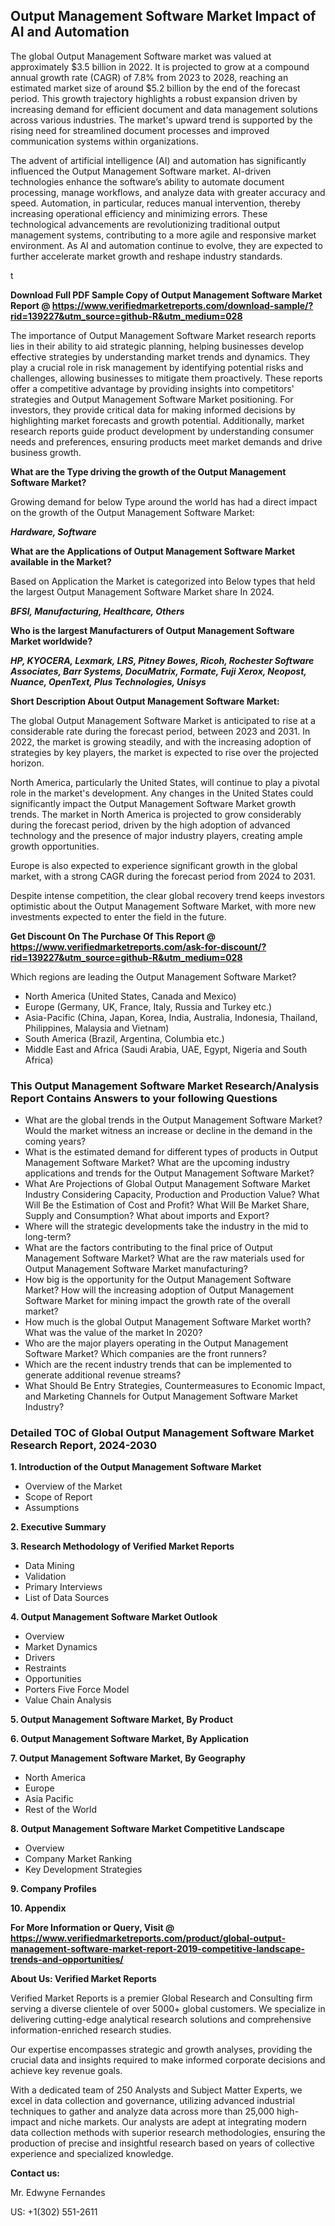 <h2>Output Management Software Market Impact of AI and Automation</h2><p>The global Output Management Software market was valued at approximately $3.5 billion in 2022. It is projected to grow at a compound annual growth rate (CAGR) of 7.8% from 2023 to 2028, reaching an estimated market size of around $5.2 billion by the end of the forecast period. This growth trajectory highlights a robust expansion driven by increasing demand for efficient document and data management solutions across various industries. The market's upward trend is supported by the rising need for streamlined document processes and improved communication systems within organizations.</p><p>The advent of artificial intelligence (AI) and automation has significantly influenced the Output Management Software market. AI-driven technologies enhance the software’s ability to automate document processing, manage workflows, and analyze data with greater accuracy and speed. Automation, in particular, reduces manual intervention, thereby increasing operational efficiency and minimizing errors. These technological advancements are revolutionizing traditional output management systems, contributing to a more agile and responsive market environment. As AI and automation continue to evolve, they are expected to further accelerate market growth and reshape industry standards.</p>t</p><p id="" class=""><strong>Download Full PDF Sample Copy of Output Management Software Market Report @ <a href="https://www.verifiedmarketreports.com/download-sample/?rid=139227&utm_source=github-R&utm_medium=028" target="_blank">https://www.verifiedmarketreports.com/download-sample/?rid=139227&utm_source=github-R&utm_medium=028</a></strong></p><p>The importance of&nbsp;Output Management Software Market research reports lies in their ability to aid strategic planning, helping businesses develop effective strategies by understanding market trends and dynamics. They play a crucial role in risk management by identifying potential risks and challenges, allowing businesses to mitigate them proactively. These reports offer a competitive advantage by providing insights into competitors' strategies and Output Management Software Market positioning. For investors, they provide critical data for making informed decisions by highlighting market forecasts and growth potential. Additionally, market research reports guide product development by understanding consumer needs and preferences, ensuring products meet market demands and drive business growth.</p><p><strong>What are the&nbsp;Type driving the growth of the Output Management Software Market?</strong></p><p id="" class="">Growing demand for below Type around the world has had a direct impact on the growth of the Output Management Software Market:</p><em><strong>Hardware, Software</strong></em></p><strong>What are the&nbsp;Applications&nbsp;of Output Management Software Market available in the Market?</strong></p><p id="" class="">Based on Application the Market is categorized into Below types that held the largest Output Management Software Market share In 2024.</p><em><strong>BFSI, Manufacturing, Healthcare, Others</strong></em></p><strong>Who is the largest Manufacturers of Output Management Software Market worldwide?</strong></p><p><em><strong>HP, KYOCERA, Lexmark, LRS, Pitney Bowes, Ricoh, Rochester Software Associates, Barr Systems, DocuMatrix, Formate, Fuji Xerox, Neopost, Nuance, OpenText, Plus Technologies, Unisys</strong></em></p><p id="" class=""><strong>Short Description About Output Management Software Market:</strong></p><p>The global Output Management Software Market is anticipated to rise at a considerable rate during the forecast period, between 2023 and 2031. In 2022, the market is growing steadily, and with the increasing adoption of strategies by key players, the market is expected to rise over the projected horizon.</p><p>North America, particularly the United States, will continue to play a pivotal role in the market's development. Any changes in the United States could significantly impact the Output Management Software Market growth trends. The market in North America is projected to grow considerably during the forecast period, driven by the high adoption of advanced technology and the presence of major industry players, creating ample growth opportunities.</p><p>Europe is also expected to experience significant growth in the global market, with a strong CAGR during the forecast period from 2024 to 2031.</p><p>Despite intense competition, the clear global recovery trend keeps investors optimistic about the Output Management Software Market, with more new investments expected to enter the field in the future.</p><p id="" class=""><strong>Get Discount On The Purchase Of This Report @ <a href="https://www.verifiedmarketreports.com/ask-for-discount/?rid=139227&utm_source=github-R&utm_medium=028" target="_blank">https://www.verifiedmarketreports.com/ask-for-discount/?rid=139227&utm_source=github-R&utm_medium=028</a></strong></p>Which regions are leading the Output Management Software Market?</p><ul><li>North America (United States, Canada and Mexico)</li><li>Europe (Germany, UK, France, Italy, Russia and Turkey etc.)</li><li>Asia-Pacific (China, Japan, Korea, India, Australia, Indonesia, Thailand, Philippines, Malaysia and Vietnam)</li><li>South America (Brazil, Argentina, Columbia etc.)</li><li>Middle East and Africa (Saudi Arabia, UAE, Egypt, Nigeria and South Africa)</li></ul><h3 id="" class="">This Output Management Software Market Research/Analysis Report Contains Answers to your following Questions</h3><ul><li>What are the global trends in the Output Management Software Market? Would the market witness an increase or decline in the demand in the coming years?</li><li>What is the estimated demand for different types of products in Output Management Software Market? What are the upcoming industry applications and trends for the Output Management Software Market?</li><li>What Are Projections of Global Output Management Software Market Industry Considering Capacity, Production and Production Value? What Will Be the Estimation of Cost and Profit? What Will Be Market Share, Supply and Consumption? What about imports and Export?</li><li>Where will the strategic developments take the industry in the mid to long-term?</li><li>What are the factors contributing to the final price of Output Management Software Market? What are the raw materials used for Output Management Software Market manufacturing?</li><li>How big is the opportunity for the Output Management Software Market? How will the increasing adoption of Output Management Software Market for mining impact the growth rate of the overall market?</li><li>How much is the global Output Management Software Market worth? What was the value of the market In 2020?</li><li>Who are the major players operating in the Output Management Software Market? Which companies are the front runners?</li><li>Which are the recent industry trends that can be implemented to generate additional revenue streams?</li><li>What Should Be Entry Strategies, Countermeasures to Economic Impact, and Marketing Channels for Output Management Software Market Industry?</li></ul><h3 id="" class="">Detailed TOC of Global Output Management Software Market Research Report, 2024-2030</h3><p id="" class=""><strong>1. Introduction of the Output Management Software Market</strong></p><ul><li>Overview of the Market</li><li>Scope of Report</li><li>Assumptions</li></ul><p id="" class=""><strong>2. Executive Summary</strong></p><p id="" class=""><strong>3. Research Methodology of Verified Market Reports</strong></p><ul><li>Data Mining</li><li>Validation</li><li>Primary Interviews</li><li>List of Data Sources</li></ul><p id="" class=""><strong>4. Output Management Software Market Outlook</strong></p><ul><li>Overview</li><li>Market Dynamics</li><li>Drivers</li><li>Restraints</li><li>Opportunities</li><li>Porters Five Force Model</li><li>Value Chain Analysis</li></ul><p id="" class=""><strong>5. Output Management Software Market, By Product</strong></p><p id="" class=""><strong>6. Output Management Software Market, By Application</strong></p><p id="" class=""><strong>7. Output Management Software Market, By Geography</strong></p><ul><li>North America</li><li>Europe</li><li>Asia Pacific</li><li>Rest of the World</li></ul><p id="" class=""><strong>8. Output Management Software Market Competitive Landscape</strong></p><ul><li>Overview</li><li>Company Market Ranking</li><li>Key Development Strategies</li></ul><p id="" class=""><strong>9. Company Profiles</strong></p><p id="" class=""><strong>10. Appendix</strong></p><p id="" class=""><strong>For More Information or Query, Visit @ <a href="https://www.verifiedmarketreports.com/product/global-output-management-software-market-report-2019-competitive-landscape-trends-and-opportunities/" target="_blank">https://www.verifiedmarketreports.com/product/global-output-management-software-market-report-2019-competitive-landscape-trends-and-opportunities/</a></strong></p><p id="" class=""><strong>About Us: Verified Market Reports</strong></p><p id="" class="">Verified Market Reports is a premier Global Research and Consulting firm serving a diverse clientele of over 5000+ global customers. We specialize in delivering cutting-edge analytical research solutions and comprehensive information-enriched research studies.</p><p id="" class="">Our expertise encompasses strategic and growth analyses, providing the crucial data and insights required to make informed corporate decisions and achieve key revenue goals.</p><p id="" class="">With a dedicated team of 250 Analysts and Subject Matter Experts, we excel in data collection and governance, utilizing advanced industrial techniques to gather and analyze data across more than 25,000 high-impact and niche markets. Our analysts are adept at integrating modern data collection methods with superior research methodologies, ensuring the production of precise and insightful research based on years of collective experience and specialized knowledge.</p><p id="" class=""><strong>Contact us:</strong></p><p id="" class="">Mr. Edwyne Fernandes</p><p id="" class="">US: +1(302) 551-2611</p>